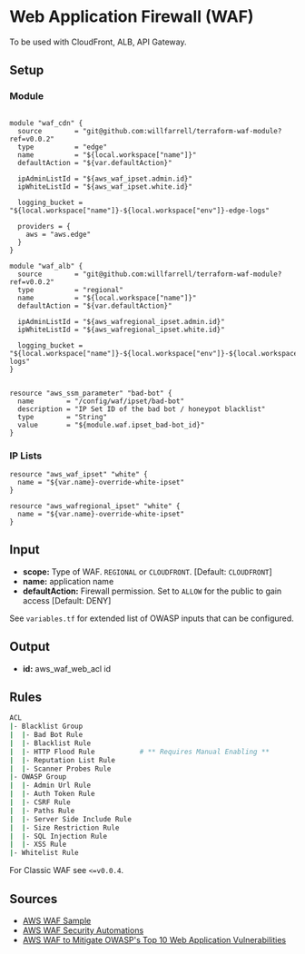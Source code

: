 # Web Application Firewall (WAF)
To be used with CloudFront, ALB, API Gateway.

## Setup

### Module
```hcl-terraform

module "waf_cdn" {
  source        = "git@github.com:willfarrell/terraform-waf-module?ref=v0.0.2"
  type          = "edge"
  name          = "${local.workspace["name"]}"
  defaultAction = "${var.defaultAction}"

  ipAdminListId = "${aws_waf_ipset.admin.id}"
  ipWhiteListId = "${aws_waf_ipset.white.id}"
  
  logging_bucket = "${local.workspace["name"]}-${local.workspace["env"]}-edge-logs"
  
  providers = {
    aws = "aws.edge"
  }
}

module "waf_alb" {
  source        = "git@github.com:willfarrell/terraform-waf-module?ref=v0.0.2"
  type          = "regional"
  name          = "${local.workspace["name"]}"
  defaultAction = "${var.defaultAction}"

  ipAdminListId = "${aws_wafregional_ipset.admin.id}"
  ipWhiteListId = "${aws_wafregional_ipset.white.id}"
  
  logging_bucket = "${local.workspace["name"]}-${local.workspace["env"]}-${local.workspace["region"]}-logs"
}


resource "aws_ssm_parameter" "bad-bot" {
  name        = "/config/waf/ipset/bad-bot"
  description = "IP Set ID of the bad bot / honeypot blacklist"
  type        = "String"
  value       = "${module.waf.ipset_bad-bot_id}"
}

```

### IP Lists
```hcl-terraform
resource "aws_waf_ipset" "white" {
  name = "${var.name}-override-white-ipset"
}

resource "aws_wafregional_ipset" "white" {
  name = "${var.name}-override-white-ipset"
}

```

## Input
- **scope:** Type of WAF. `REGIONAL` or `CLOUDFRONT`. [Default: `CLOUDFRONT`]
- **name:** application name
- **defaultAction:** Firewall permission. Set to `ALLOW` for the public to gain access [Default: DENY]

See `variables.tf` for extended list of OWASP inputs that can be configured.

## Output
- **id:** aws_waf_web_acl id

## Rules

```bash
ACL
|- Blacklist Group
|  |- Bad Bot Rule
|  |- Blacklist Rule
|  |- HTTP Flood Rule           # ** Requires Manual Enabling **
|  |- Reputation List Rule
|  |- Scanner Probes Rule
|- OWASP Group
|  |- Admin Url Rule
|  |- Auth Token Rule
|  |- CSRF Rule
|  |- Paths Rule
|  |- Server Side Include Rule
|  |- Size Restriction Rule
|  |- SQL Injection Rule
|  |- XSS Rule
|- Whitelist Rule


```

For Classic WAF see `<=v0.0.4`.

## Sources
- [AWS WAF Sample](https://github.com/awslabs/aws-waf-sample)
- [AWS WAF Security Automations](https://aws.amazon.com/solutions/aws-waf-security-automations)
- [AWS WAF to Mitigate OWASP's Top 10 Web Application Vulnerabilities](https://aws.amazon.com/about-aws/whats-new/2017/07/use-aws-waf-to-mitigate-owasps-top-10-web-application-vulnerabilities/)
